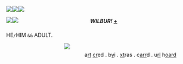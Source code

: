 ![](https://cdn.discordapp.com/attachments/1023110606276001792/1051136153354514582/pronouns_1.png)![](https://cdn.discordapp.com/attachments/1023110606276001792/1051136153354514582/pronouns_1.png)![](https://cdn.discordapp.com/attachments/1023110606276001792/1075704967412846622/blur_edges206.png)

![](https://cdn.discordapp.com/attachments/1023110606276001792/1051136153354514582/pronouns_1.png)![](https://cdn.discordapp.com/attachments/1023110606276001792/1051136153354514582/pronouns_1.png)ㅤㅤㅤㅤㅤㅤㅤㅤㅤㅤㅤㅤㅤㅤㅤ***WILBUR! [+](https://en.pronouns.page/@cwiIbursoot)*** ㅤㅤㅤㅤㅤㅤㅤㅤㅤㅤㅤㅤㅤㅤㅤㅤㅤㅤㅤㅤㅤㅤㅤㅤㅤㅤㅤㅤㅤㅤㅤㅤㅤㅤㅤㅤㅤㅤㅤㅤㅤㅤㅤㅤㅤㅤㅤㅤㅤㅤㅤ
HE`/`HIM `&&` ADULT.

ㅤㅤㅤㅤㅤㅤㅤㅤㅤㅤㅤㅤ![](https://i.imgur.com/gTljFkL.gif)ㅤㅤㅤㅤㅤㅤㅤㅤㅤㅤㅤㅤㅤㅤㅤㅤㅤㅤㅤㅤㅤㅤㅤㅤㅤㅤㅤㅤㅤㅤㅤㅤㅤㅤㅤㅤㅤㅤㅤㅤㅤ
a[rt](https://twitter.com/Tracim447/status/1624280074869694464) [cr](https://twitter.com/Tracim447/status/1624280074869694464)ed . b[y](http://txti.es/frat)i . [xt](http://txti.es/chekhovsgun)ras . c[arr](https://lovejoy.uwu.ai/)d . u[rl](https://rentry.co/cigbreak) h[oard](https://rentry.co/cigbreak)


